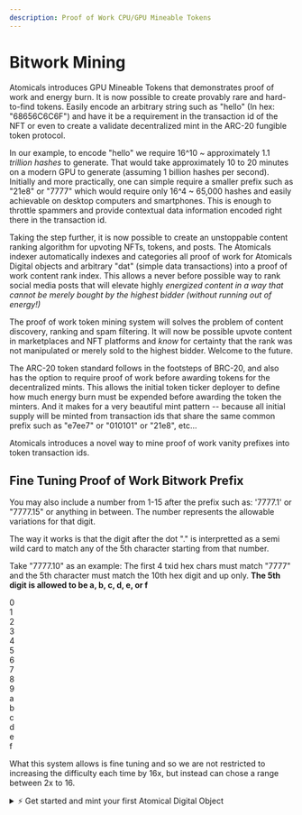 ```yaml
---
description: Proof of Work CPU/GPU Mineable Tokens
---
```


# Bitwork Mining

Atomicals introduces GPU Mineable Tokens that demonstrates proof of work and energy burn. It is now possible to create provably rare and hard-to-find tokens. Easily encode an arbitrary string such as "hello" (In hex: "68656C6C6F") and have it be a requirement in the transaction id of the NFT or even to create a validate decentralized mint in the ARC-20 fungible token protocol.

In our example, to encode "hello" we require 16^10 \~ approximately 1.1 _trillion hashes_ to generate. That would take approximately 10 to 20 minutes on a modern GPU to generate (assuming 1 billion hashes per second).  Initially and more practically, one can simple require a smaller prefix such as "21e8" or "7777" which would require only 16^4 \~ 65,000 hashes and easily achievable on desktop computers and smartphones. This is enough to throttle spammers and provide contextual data information encoded right there in the transaction id.

Taking the step further, it is now possible to create an unstoppable content ranking algorithm for upvoting NFTs, tokens, and posts. The Atomicals indexer automatically indexes and categories all proof of work for Atomicals Digital objects and arbitrary "dat" (simple data transactions) into a proof of work content rank index.   This allows a never before possible way to rank social media posts that will elevate highly _energized content in a way that cannot be merely bought by the highest bidder (without running out of energy!)_

The proof of work token mining system will solves the problem of content discovery, ranking and spam filtering. It will now be possible upvote content in marketplaces and NFT platforms and _know_ for certainty that the rank was not manipulated or merely sold to the highest bidder. Welcome to the future.

The ARC-20 token standard follows in the footsteps of BRC-20, and also has the option to require proof of work before awarding tokens for the decentralized mints. This allows the initial token ticker deployer to define how much energy burn must be expended before awarding the token the minters. And it makes for a very beautiful mint pattern -- because all initial supply will be minted from transaction ids that share the same common prefix such as "e7ee7" or "010101" or "21e8", etc...

Atomicals introduces a novel way to mine proof of work vanity prefixes into token transaction ids.

## Fine Tuning Proof of Work Bitwork Prefix

You may also include a number from 1-15 after the prefix such as: '7777.1' or "7777.15" or anything in between. The number represents the allowable variations for that digit.

The way it works is that the digit after the dot "." is interpretted as a semi wild card to match any of the 5th character starting from that number.



Take "7777.10" as an example: The first 4 txid hex chars must match "7777" and the 5th character must match the 10th hex digit and up only. **The 5th digit is allowed to be a, b, c, d, e, or f**

0\
1\
2\
3\
4\
5\
6\
7\
8\
9\
a\
b\
c\
d\
e\
f

What this system allows is fine tuning and so we are not restricted to increasing the difficulty each time by  16x, but instead can chose a range between 2x to 16.

<details>

<summary>⚡ Get started and mint your first Atomical Digital Object</summary>

[Download and install the Atomicals Javascript CLI tool](https://github.com/atomicals/atomicals-js) and follow the quick start instructions to mint your NFT, Collection, or Realm name in less than 2 minutes.

</details>

